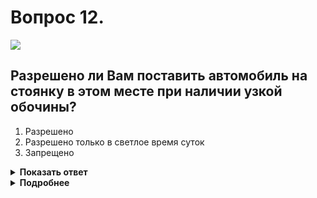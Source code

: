 # Вопрос 12.

![](https://s.drom.ru/i24227/pdd/tickets/2016/1542609003.jpg)

## Разрешено ли Вам поставить автомобиль на стоянку в этом месте при наличии узкой обочины?

1. Разрешено
2. Разрешено только в светлое время суток
3. Запрещено

<details>
<summary><b>Показать ответ</b></summary>
Правильный ответ: 3
</details>
<details>
<summary><b>Подробнее</b></summary>
Стоянка вне населённых пунктов на проезжей части дорог, обозначенных знаком 2.1 «Главная дорога», запрещается.
(Пункт 12.5 ПДД)
</details>